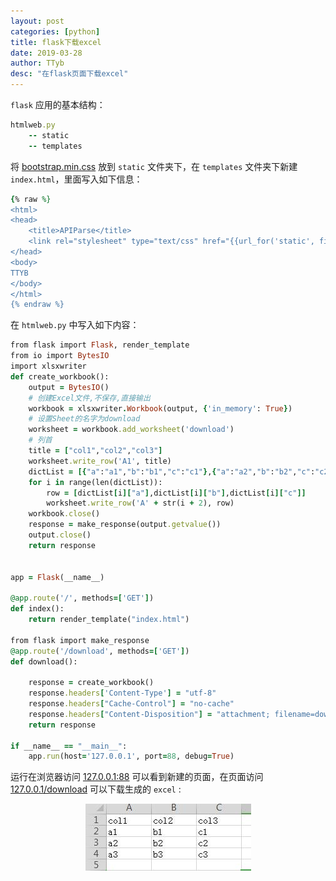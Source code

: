 ```yaml
---
layout: post
categories: [python]
title: flask下载excel
date: 2019-03-28
author: TTyb
desc: "在flask页面下载excel"
---
```


`flask` 应用的基本结构：

~~~ruby
htmlweb.py
    -- static
	-- templates
~~~

将 [bootstrap.min.css](https://www.tybai.com/static/css/bootstrap.min.css) 放到 `static` 文件夹下，在 `templates` 文件夹下新建 `index.html`，里面写入如下信息：

~~~ruby
{% raw %}
<html>
<head>
    <title>APIParse</title>
    <link rel="stylesheet" type="text/css" href="{{url_for('static', filename='css/bootstrap.min.css')}}"/>
</head>
<body>
TTYB
</body>
</html>
{% endraw %}
~~~

在 `htmlweb.py` 中写入如下内容：

~~~ruby
from flask import Flask, render_template
from io import BytesIO
import xlsxwriter
def create_workbook():
    output = BytesIO()
    # 创建Excel文件,不保存,直接输出
    workbook = xlsxwriter.Workbook(output, {'in_memory': True})
    # 设置Sheet的名字为download
    worksheet = workbook.add_worksheet('download')
    # 列首
    title = ["col1","col2","col3"]
    worksheet.write_row('A1', title)
    dictList = [{"a":"a1","b":"b1","c":"c1"},{"a":"a2","b":"b2","c":"c2"},{"a":"a3","b":"b3","c":"c3"}]
    for i in range(len(dictList)):
        row = [dictList[i]["a"],dictList[i]["b"],dictList[i]["c"]]
        worksheet.write_row('A' + str(i + 2), row)
    workbook.close()
    response = make_response(output.getvalue())
    output.close()
    return response


app = Flask(__name__)

@app.route('/', methods=['GET'])
def index():
    return render_template("index.html")

from flask import make_response
@app.route('/download', methods=['GET'])
def download():

    response = create_workbook()
    response.headers['Content-Type'] = "utf-8"
    response.headers["Cache-Control"] = "no-cache"
    response.headers["Content-Disposition"] = "attachment; filename=download.xlsx"
    return response

if __name__ == "__main__":
    app.run(host='127.0.0.1', port=88, debug=True)
~~~

运行在浏览器访问 [127.0.0.1:88](127.0.0.1:88) 可以看到新建的页面，在页面访问 [127.0.0.1/download](127.0.0.1/download) 可以下载生成的 `excel` :

<p style="text-align:center"><img src="/static/postimage/python/flask/20190328153426.jpg" class="img-responsive" style="display: block; margin-right: auto; margin-left: auto;"></p>